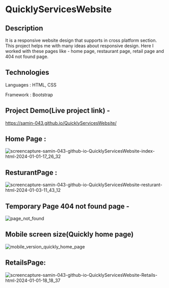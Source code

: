 # QuicklyServicesWebsite

## Description
It is a responsive website design that supports in cross platform section. This project helps me with many ideas about responsive design. Here I worked with these pages like - home page, restaurant page, retail page and 404 not found page.
## Technologies
Languages : HTML, CSS


Framework : Bootstrap
## Project Demo(Live project link) - 
https://samin-043.github.io/QuicklyServicesWebsite/


## Home Page :
![screencapture-samin-043-github-io-QuicklyServicesWebsite-index-html-2024-01-01-17_26_32](https://github.com/Samin-043/QuicklyServicesWebsite/assets/48744887/00daa5b4-2c96-4e03-b552-dc3e357bd3e3)







## ResturantPage : 
![screencapture-samin-043-github-io-QuicklyServicesWebsite-resturant-html-2024-01-03-11_43_12](https://github.com/Samin-043/QuicklyServicesWebsite/assets/48744887/813e582e-a9a8-41c0-89cb-0f45199ce109)





## Temporary Page 404 not found page - 

![page_not_found](https://github.com/Samin-043/QuicklyServicesWebsite/assets/48744887/e503ca7a-c748-4fb6-aebe-08226f17b9bd)




## Mobile screen size(Quickly home page)
![mobile_version_quickly_home_page](https://github.com/Samin-043/QuicklyServicesWebsite/assets/48744887/95d17e40-b4a0-4a9d-9530-21d95314bc97)





## RetailsPage:
![screencapture-samin-043-github-io-QuicklyServicesWebsite-Retails-html-2024-01-01-18_18_37](https://github.com/Samin-043/QuicklyServicesWebsite/assets/48744887/7d95f7f2-9e6d-45ac-99cc-b7dcf8310643)


